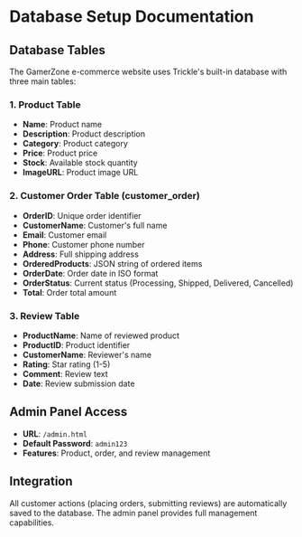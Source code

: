 # Database Setup Documentation

## Database Tables

The GamerZone e-commerce website uses Trickle's built-in database with three main tables:

### 1. Product Table
- **Name**: Product name
- **Description**: Product description
- **Category**: Product category
- **Price**: Product price
- **Stock**: Available stock quantity
- **ImageURL**: Product image URL

### 2. Customer Order Table (customer_order)
- **OrderID**: Unique order identifier
- **CustomerName**: Customer's full name
- **Email**: Customer email
- **Phone**: Customer phone number
- **Address**: Full shipping address
- **OrderedProducts**: JSON string of ordered items
- **OrderDate**: Order date in ISO format
- **OrderStatus**: Current status (Processing, Shipped, Delivered, Cancelled)
- **Total**: Order total amount

### 3. Review Table
- **ProductName**: Name of reviewed product
- **ProductID**: Product identifier
- **CustomerName**: Reviewer's name
- **Rating**: Star rating (1-5)
- **Comment**: Review text
- **Date**: Review submission date

## Admin Panel Access

- **URL**: `/admin.html`
- **Default Password**: `admin123`
- **Features**: Product, order, and review management

## Integration

All customer actions (placing orders, submitting reviews) are automatically saved to the database. The admin panel provides full management capabilities.